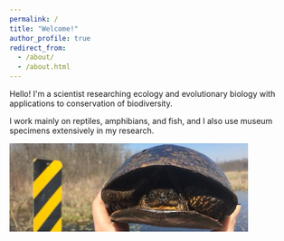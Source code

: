 ```yaml
---
permalink: /
title: "Welcome!"
author_profile: true
redirect_from: 
  - /about/
  - /about.html
---
```


Hello! I'm a scientist researching ecology and evolutionary biology with applications to conservation of biodiversity.

I work mainly on reptiles, amphibians, and fish, and I also use museum specimens extensively in my research.

![turt](../images/blandings.jpg)
